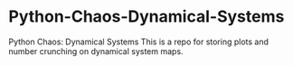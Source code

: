 # Python-Chaos-Dynamical-Systems
Python Chaos: Dynamical Systems
This is a repo for storing plots and number crunching on dynamical system maps.
